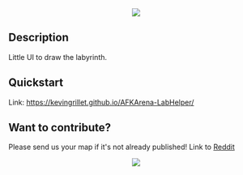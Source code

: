 <!-- Header -->
<div align="center">
   <a href="https://github.com/kyechan99/capsule-render">
      <img align="center" src="https://capsule-render.vercel.app/api?type=waving&color=gradient&height=250&section=header&text=AFK%20Arena&fontAlign=30&fontAlignY=30&fontSize=80&desc=Lab%20Helper&descAlign=70&descAlignY=55&descSize=70" />
   </a>
</div>

## Description

Little UI to draw the labyrinth.

## Quickstart

Link: <https://kevingrillet.github.io/AFKArena-LabHelper/>

## Want to contribute?

Please send us your map if it's not already published! Link to [Reddit](<https://www.reddit.com/r/Lab_path/comments/fj1g4y/official_rlab_path_discord_server/>)

<!-- Footer -->
<div align="center">
   <a href="https://github.com/kyechan99/capsule-render">
      <img align="center" src="https://capsule-render.vercel.app/api?section=footer&type=waving&color=gradient&height=100" />
   </a>
</div>
